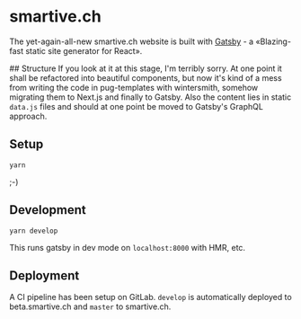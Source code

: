 # smartive.ch
The yet-again-all-new smartive.ch website is built with [Gatsby](https://www.gatsbyjs.org) - a «Blazing-fast static site generator for React».

## Structure
If you look at it at this stage, I'm terribly sorry. At one point it shall be refactored into beautiful components, but now it's kind of a mess from
writing the code in pug-templates with wintersmith, somehow migrating them to Next.js and finally to Gatsby. Also the content lies in static `data.js`
files and should at one point be moved to Gatsby's GraphQL approach.

## Setup

```
yarn
```

;-)

## Development

```
yarn develop
```

This runs gatsby in dev mode on `localhost:8000` with HMR, etc.

## Deployment
A CI pipeline has been setup on GitLab. `develop` is automatically deployed to beta.smartive.ch and `master` to smartive.ch.
